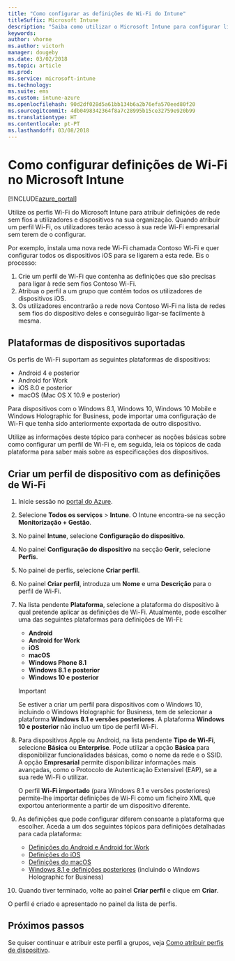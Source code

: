 ```yaml
---
title: "Como configurar as definições de Wi-Fi do Intune"
titleSuffix: Microsoft Intune
description: "Saiba como utilizar o Microsoft Intune para configurar ligações Wi-Fi em dispositivos que gere."
keywords: 
author: vhorne
ms.author: victorh
manager: dougeby
ms.date: 03/02/2018
ms.topic: article
ms.prod: 
ms.service: microsoft-intune
ms.technology: 
ms.suite: ems
ms.custom: intune-azure
ms.openlocfilehash: 90d2df028d5a61bb134b6a2b76efa570eed80f20
ms.sourcegitcommit: 4db0498342364f8a7c28995b15ce32759e920b99
ms.translationtype: HT
ms.contentlocale: pt-PT
ms.lasthandoff: 03/08/2018
---
```

# <a name="how-to-configure-wi-fi-settings-in-microsoft-intune"></a>Como configurar definições de Wi-Fi no Microsoft Intune

[!INCLUDE[azure_portal](./includes/azure_portal.md)]

Utilize os perfis Wi-Fi do Microsoft Intune para atribuir definições de rede sem fios a utilizadores e dispositivos na sua organização. Quando atribuir um perfil Wi-Fi, os utilizadores terão acesso à sua rede Wi-Fi empresarial sem terem de o configurar.

Por exemplo, instala uma nova rede Wi-Fi chamada Contoso Wi-Fi e quer configurar todos os dispositivos iOS para se ligarem a esta rede. Eis o processo:

1. Crie um perfil de Wi-Fi que contenha as definições que são precisas para ligar à rede sem fios Contoso Wi-Fi.
2. Atribua o perfil a um grupo que contém todos os utilizadores de dispositivos iOS.
3. Os utilizadores encontrarão a rede nova Contoso Wi-Fi na lista de redes sem fios do dispositivo deles e conseguirão ligar-se facilmente à mesma.

## <a name="supported-device-platforms"></a>Plataformas de dispositivos suportadas

Os perfis de Wi-Fi suportam as seguintes plataformas de dispositivos:

- Android 4 e posterior
- Android for Work
- iOS 8.0 e posterior
- macOS (Mac OS X 10.9 e posterior)

Para dispositivos com o Windows 8.1, Windows 10, Windows 10 Mobile e Windows Holographic for Business, pode importar uma configuração de Wi-Fi que tenha sido anteriormente exportada de outro dispositivo.

Utilize as informações deste tópico para conhecer as noções básicas sobre como configurar um perfil de Wi-Fi e, em seguida, leia os tópicos de cada plataforma para saber mais sobre as especificações dos dispositivos.

## <a name="create-a-device-profile-containing-wi-fi-settings"></a>Criar um perfil de dispositivo com as definições de Wi-Fi

1. Inicie sessão no [portal do Azure](https://portal.azure.com).
2. Selecione **Todos os serviços** > **Intune**. O Intune encontra-se na secção **Monitorização + Gestão**.
3. No painel **Intune**, selecione **Configuração do dispositivo**.
2. No painel **Configuração do dispositivo** na secção **Gerir**, selecione **Perfis**.
3. No painel de perfis, selecione **Criar perfil**.
4. No painel **Criar perfil**, introduza um **Nome** e uma **Descrição** para o perfil de Wi-Fi.
5. Na lista pendente **Plataforma**, selecione a plataforma do dispositivo à qual pretende aplicar as definições de Wi-Fi. Atualmente, pode escolher uma das seguintes plataformas para definições de Wi-Fi:
    - **Android**
    - **Android for Work**
    - **iOS**
    - **macOS**
    - **Windows Phone 8.1**
    - **Windows 8.1 e posterior**
    - **Windows 10 e posterior**

   > [!IMPORTANT]
   > Se estiver a criar um perfil para dispositivos com o Windows 10, incluindo o Windows Holographic for Business, tem de selecionar a plataforma **Windows 8.1 e versões posteriores**. A plataforma **Windows 10 e posterior** não incluo um tipo de perfil Wi-Fi. 

6. Para dispositivos Apple ou Android, na lista pendente **Tipo de Wi-Fi**, selecione **Básica** ou **Enterprise**. Pode utilizar a opção **Básica** para disponibilizar funcionalidades básicas, como o nome da rede e o SSID. A opção **Empresarial** permite disponibilizar informações mais avançadas, como o Protocolo de Autenticação Extensível (EAP), se a sua rede Wi-Fi o utilizar. 

   O perfil **Wi-Fi importado** (para Windows 8.1 e versões posteriores) permite-lhe importar definições de Wi-Fi como um ficheiro XML que exportou anteriormente a partir de um dispositivo diferente.
1. As definições que pode configurar diferem consoante a plataforma que escolher. Aceda a um dos seguintes tópicos para definições detalhadas para cada plataforma:
    - [Definições do Android e Android for Work](wi-fi-settings-android.md)
    - [Definições do iOS](wi-fi-settings-ios.md)
    - [Definições do macOS](wi-fi-settings-macos.md)
    - [Windows 8.1 e definições posteriores](wi-fi-settings-import-windows-8-1.md) (incluindo o Windows Holographic for Business)
1. Quando tiver terminado, volte ao painel **Criar perfil** e clique em **Criar**.

O perfil é criado e apresentado no painel da lista de perfis.

## <a name="next-steps"></a>Próximos passos

Se quiser continuar e atribuir este perfil a grupos, veja [Como atribuir perfis de dispositivo](device-profile-assign.md).
